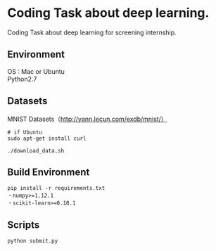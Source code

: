 # Coding Task about deep learning.
Coding Task about deep learning for screening internship.

## Environment
OS : Mac or Ubuntu  
Python2.7  

## Datasets  
MNIST Datasets（http://yann.lecun.com/exdb/mnist/）
```
# if Ubuntu  
sudo apt-get install curl

./download_data.sh
```

## Build Environment
```
pip install -r requirements.txt
・numpy>=1.12.1  
・scikit-learn>=0.18.1
```

## Scripts  
```
python submit.py
```
